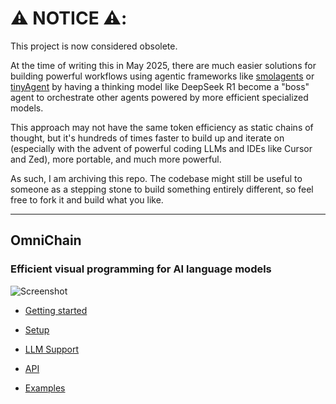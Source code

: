 # ⚠️ NOTICE ⚠️:

This project is now considered obsolete.

At the time of writing this in May 2025, there are much easier solutions for building powerful workflows using agentic frameworks like [smolagents](https://huggingface.co/docs/smolagents/en/index) or [tinyAgent](https://tinyagent.xyz/) by having a thinking model like DeepSeek R1 become a "boss" agent to orchestrate other agents powered by more efficient specialized models.

This approach may not have the same token efficiency as static chains of thought, but it's hundreds of times faster to build up and iterate on (especially with the advent of powerful coding LLMs and IDEs like Cursor and Zed), more portable, and much more powerful.

As such, I am archiving this repo. The codebase might still be useful to someone as a stepping stone to build something entirely different, so feel free to fork it and build what you like.

---

## OmniChain

### Efficient visual programming for AI language models

![Screenshot](/screenshot.png)

-   [Getting started](https://omnichain.zenoverflow.com)

-   [Setup](https://omnichain.zenoverflow.com/docs/setup)

-   [LLM Support](https://omnichain.zenoverflow.com/docs/llm-backends)

-   [API](https://omnichain.zenoverflow.com/docs/chains-api)

-   [Examples](https://omnichain.zenoverflow.com/examples/basic-chatbot)
